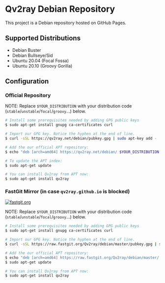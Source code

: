 # Qv2ray Debian Repository

This project is a Debian repository hosted on GitHub Pages.

## Supported Distributions

- Debian Buster
- Debian Bullseye/Sid
- Ubuntu 20.04 (Focal Fossa)
- Ubuntu 20.10 (Groovy Gorilla)

## Configuration

### Official Repository

NOTE: Replace `$YOUR_DISTRIBUTION` with your distribution code (`stable`/`unstable`/`focal`/`groovy`...) below.

```bash
# Install some prerequisites needed by adding GPG public keys
$ sudo apt-get install gnupg ca-certificates curl

# Import our GPG key. Notice the hyphen at the end of line.
$ curl -sSL https://qv2ray.net/debian/pubkey.gpg | sudo apt-key add -

# Add the our official APT repository:
$ echo "deb [arch=amd64] https://qv2ray.net/debian/ $YOUR_DISTRIBUTION main" | sudo tee /etc/apt/sources.list.d/qv2ray.list

# To update the APT index:
$ sudo apt-get update

# You can install Qv2ray from APT now:
$ sudo apt-get install qv2ray
```

### FastGit Mirror (in case `qv2ray.github.io` is blocked)

[![fastgit.org](https://img.shields.io/badge/powered--by-fastgit.org-blue)](https://fastgit.org/)

NOTE: Replace `$YOUR_DISTRIBUTION` with your distribution code (`stable`/`unstable`/`focal`/`groovy`...) below.

```bash
# Install some prerequisites needed by adding GPG public keys
$ sudo apt-get install gnupg ca-certificates curl

# Import our GPG key. Notice the hyphen at the end of line.
$ curl -sSL https://raw.fastgit.org/Qv2ray/debian/master/pubkey.gpg | sudo apt-key add -

# Add the our official APT repository:
$ echo "deb [arch=amd64] https://raw.fastgit.org/Qv2ray/debian/master/ $YOUR_DISTRIBUTION main" | sudo tee /etc/apt/sources.list.d/qv2ray-fastgit.list
$ sudo apt-get update

# You can install Qv2ray from APT now:
$ sudo apt-get install qv2ray
```
